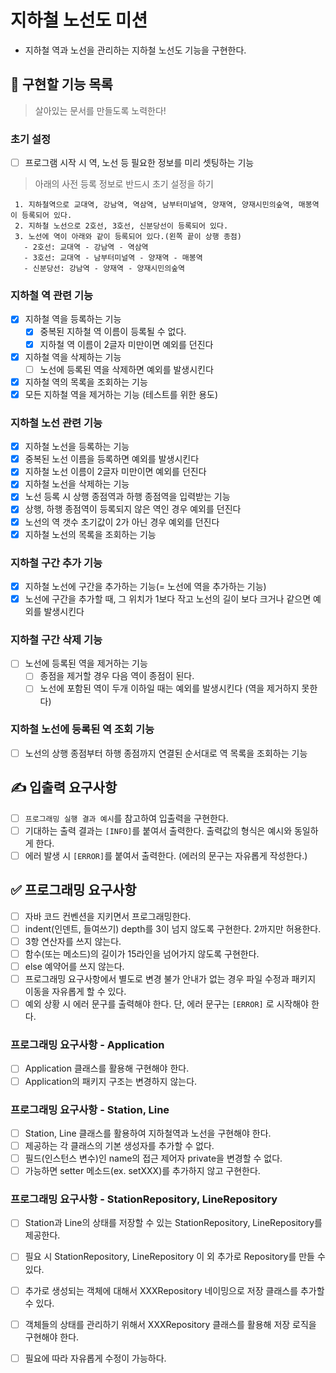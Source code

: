 # 지하철 노선도 미션
- 지하철 역과 노선을 관리하는 지하철 노선도 기능을 구현한다.

## 🎯 구현할 기능 목록
> 살아있는 문서를 만들도록 노력한다! 

### 초기 설정 
- [ ] 프로그램 시작 시 역, 노선 등 필요한 정보를 미리 셋팅하는 기능 

> 아래의 사전 등록 정보로 반드시 초기 설정을 하기
> 
```
 1. 지하철역으로 교대역, 강남역, 역삼역, 남부터미널역, 양재역, 양재시민의숲역, 매봉역이 등록되어 있다.
 2. 지하철 노선으로 2호선, 3호선, 신분당선이 등록되어 있다.
 3. 노선에 역이 아래와 같이 등록되어 있다.(왼쪽 끝이 상행 종점)
   - 2호선: 교대역 - 강남역 - 역삼역
   - 3호선: 교대역 - 남부터미널역 - 양재역 - 매봉역
   - 신분당선: 강남역 - 양재역 - 양재시민의숲역
 ```

### 지하철 역 관련 기능
- [x] 지하철 역을 등록하는 기능 
  - [x] 중복된 지하철 역 이름이 등록될 수 없다.
  - [x] 지하철 역 이름이 2글자 미만이면 예외를 던진다   
- [x] 지하철 역을 삭제하는 기능
  - [ ] 노선에 등록된 역을 삭제하면 예외를 발생시킨다
- [x] 지하철 역의 목록을 조회하는 기능 
- [x] 모든 지하철 역을 제거하는 기능 (테스트를 위한 용도)

### 지하철 노선 관련 기능
- [x] 지하철 노선을 등록하는 기능
- [x] 중복된 노선 이름을 등록하면 예외를 발생시킨다 
- [x] 지하철 노선 이름이 2글자 미만이면 예외를 던진다
- [x] 지하철 노선을 삭제하는 기능
- [x] 노선 등록 시 상행 종점역과 하행 종점역을 입력받는 기능
- [x] 상행, 하행 종점역이 등록되지 않은 역인 경우 예외를 던진다
- [x] 노선의 역 갯수 초기값이 2가 아닌 경우 예외를 던진다 
- [x] 지하철 노선의 목록을 조회하는 기능 

### 지하철 구간 추가 기능
- [x] 지하철 노선에 구간을 추가하는 기능(= 노선에 역을 추가하는 기능)
- [x] 노선에 구간을 추가할 때, 그 위치가 1보다 작고 노선의 길이 보다 크거나 같으면 예외를 발생시킨다    

### 지하철 구간 삭제 기능
- [ ] 노선에 등록된 역을 제거하는 기능 
  - [ ] 종점을 제거할 경우 다음 역이 종점이 된다.
  - [ ] 노선에 포함된 역이 두개 이하일 때는 예외를 발생시킨다 (역을 제거하지 못한다)

### 지하철 노선에 등록된 역 조회 기능
- [ ] 노선의 상행 종점부터 하행 종점까지 연결된 순서대로 역 목록을 조회하는 기능 

## ✍ 입출력 요구사항
- [ ] `프로그래밍 실행 결과 예시`를 참고하여 입출력을 구현한다.
- [ ] 기대하는 출력 결과는 `[INFO]`를 붙여서 출력한다. 출력값의 형식은 예시와 동일하게 한다.
- [ ] 에러 발생 시 `[ERROR]`를 붙여서 출력한다. (에러의 문구는 자유롭게 작성한다.)

## ✅ 프로그래밍 요구사항 
- [ ] 자바 코드 컨벤션을 지키면서 프로그래밍한다.
- [ ] indent(인덴트, 들여쓰기) depth를 3이 넘지 않도록 구현한다. 2까지만 허용한다.
- [ ] 3항 연산자를 쓰지 않는다.
- [ ] 함수(또는 메소드)의 길이가 15라인을 넘어가지 않도록 구현한다.
- [ ] else 예약어를 쓰지 않는다.
- [ ] 프로그래밍 요구사항에서 별도로 변경 불가 안내가 없는 경우 파일 수정과 패키지 이동을 자유롭게 할 수 있다.
- [ ] 예외 상황 시 에러 문구를 출력해야 한다. 단, 에러 문구는 `[ERROR]` 로 시작해야 한다.

### 프로그래밍 요구사항 - Application
- [ ] Application 클래스를 활용해 구현해야 한다.
- [ ] Application의 패키지 구조는 변경하지 않는다.

### 프로그래밍 요구사항 - Station, Line
- [ ] Station, Line 클래스를 활용하여 지하철역과 노선을 구현해야 한다.
- [ ] 제공하는 각 클래스의 기본 생성자를 추가할 수 없다.
- [ ] 필드(인스턴스 변수)인 name의 접근 제어자 private을 변경할 수 없다.
- [ ] 가능하면 setter 메소드(ex. setXXX)를 추가하지 않고 구현한다.

### 프로그래밍 요구사항 - StationRepository, LineRepository
- [ ] Station과 Line의 상태를 저장할 수 있는 StationRepository, LineRepository를 제공한다.
- [ ] 필요 시 StationRepository, LineRepository 이 외 추가로 Repository를 만들 수 있다.
- [ ] 추가로 생성되는 객체에 대해서 XXXRepository 네이밍으로 저장 클래스를 추가할 수 있다.
- [ ] 객체들의 상태를 관리하기 위해서 XXXRepository 클래스를 활용해 저장 로직을 구현해야 한다.
- [ ] 필요에 따라 자유롭게 수정이 가능하다.
 

